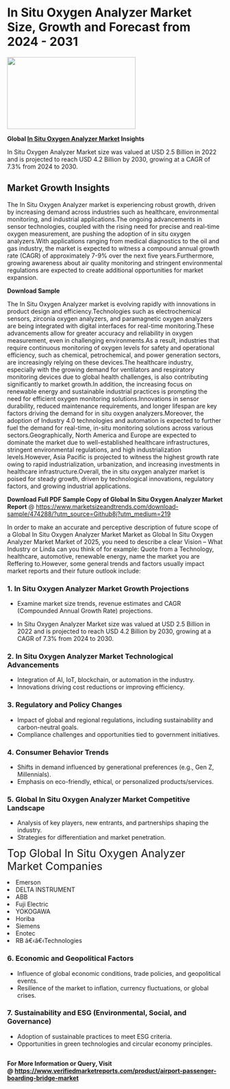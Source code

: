 <H1>In Situ Oxygen Analyzer Market Size, Growth and Forecast from 2024 - 2031</H1><img class="aligncenter size-medium wp-image-584254" src="https://thirdeyenews.in/wp-content/uploads/2024/09/Global-Market-Research-300x168.jpeg" alt="" width="300" height="168" /><p><strong>Global&nbsp;<a href="https://www.marketsizeandtrends.com/download-sample/474288/?utm_source=Github8j?utm_medium=219">In Situ Oxygen Analyzer Market</a> Insights</strong></p><p>In Situ Oxygen Analyzer Market size was valued at USD 2.5 Billion in 2022 and is projected to reach USD 4.2 Billion by 2030, growing at a CAGR of 7.3% from 2024 to 2030.</p><p><h2>Market Growth Insights</h2> <p>The In Situ Oxygen Analyzer market is experiencing robust growth, driven by increasing demand across industries such as healthcare, environmental monitoring, and industrial applications.The ongoing advancements in sensor technologies, coupled with the rising need for precise and real-time oxygen measurement, are pushing the adoption of in situ oxygen analyzers.With applications ranging from medical diagnostics to the oil and gas industry, the market is expected to witness a compound annual growth rate (CAGR) of approximately 7-9% over the next five years.Furthermore, growing awareness about air quality monitoring and stringent environmental regulations are expected to create additional opportunities for market expansion.</p> <p><strong>Download Sample</strong></p> <p>The In Situ Oxygen Analyzer market is evolving rapidly with innovations in product design and efficiency.Technologies such as electrochemical sensors, zirconia oxygen analyzers, and paramagnetic oxygen analyzers are being integrated with digital interfaces for real-time monitoring.These advancements allow for greater accuracy and reliability in oxygen measurement, even in challenging environments.As a result, industries that require continuous monitoring of oxygen levels for safety and operational efficiency, such as chemical, petrochemical, and power generation sectors, are increasingly relying on these devices.The healthcare industry, especially with the growing demand for ventilators and respiratory monitoring devices due to global health challenges, is also contributing significantly to market growth.In addition, the increasing focus on renewable energy and sustainable industrial practices is prompting the need for efficient oxygen monitoring solutions.Innovations in sensor durability, reduced maintenance requirements, and longer lifespan are key factors driving the demand for in situ oxygen analyzers.Moreover, the adoption of Industry 4.0 technologies and automation is expected to further fuel the demand for real-time, in-situ monitoring solutions across various sectors.Geographically, North America and Europe are expected to dominate the market due to well-established healthcare infrastructures, stringent environmental regulations, and high industrialization levels.However, Asia Pacific is projected to witness the highest growth rate owing to rapid industrialization, urbanization, and increasing investments in healthcare infrastructure.Overall, the in situ oxygen analyzer market is poised for steady growth, driven by technological innovations, regulatory factors, and growing industrial applications.</p> <p><span class=""><strong>Download Full PDF Sample Copy of Global In Situ Oxygen Analyzer Market Report</strong> @ <a href="https://www.marketsizeandtrends.com/download-sample/474288/?utm_source=Github8j?utm_medium=219" target="_blank">https://www.marketsizeandtrends.com/download-sample/474288/?utm_source=Github8j?utm_medium=219</a></span></p><p>In order to make an accurate and perceptive description of future scope of a Global&nbsp;In Situ Oxygen Analyzer Market Market as Global&nbsp;In Situ Oxygen Analyzer Market Market of 2025, you need to describe a clear Vision &ndash; What Industry or Linda can you think of for example: Quote from a Technology, healthcare, automotive, renewable energy, name the market you are Reffering to.However, some general trends and factors usually impact market reports and their future outlook include:</p><h3>1.&nbsp;<strong>In Situ Oxygen Analyzer Market Growth Projections</strong></h3><ul><li>Examine market size trends, revenue estimates and CAGR (Compounded Annual Growth Rate) projections.</li><li><p>In Situ Oxygen Analyzer Market size was valued at USD 2.5 Billion in 2022 and is projected to reach USD 4.2 Billion by 2030, growing at a CAGR of 7.3% from 2024 to 2030.</p></li></ul><h3>2.&nbsp;<strong>In Situ Oxygen Analyzer Market Technological Advancements</strong></h3><ul><li>Integration of AI, IoT, blockchain, or automation in the industry.</li><li>Innovations driving cost reductions or improving efficiency.</li></ul><h3>3.&nbsp;<strong>Regulatory and Policy Changes</strong></h3><ul><li>Impact of global and regional regulations, including sustainability and carbon-neutral goals.</li><li>Compliance challenges and opportunities tied to government initiatives.</li></ul><h3>4.&nbsp;<strong>Consumer Behavior Trends</strong></h3><ul><li>Shifts in demand influenced by generational preferences (e.g., Gen Z, Millennials).</li><li>Emphasis on eco-friendly, ethical, or personalized products/services.</li></ul><h3>5.&nbsp;<strong>Global In Situ Oxygen Analyzer Market Competitive Landscape</strong></h3><ul><li>Analysis of key players, new entrants, and partnerships shaping the industry.</li><li>Strategies for differentiation and market penetration.</li></ul><p data-pm-slice="1 1 []"><span style="color: inherit; font-family: inherit; font-size: 25px;">Top Global In Situ Oxygen Analyzer Market Companies</span></p><div class="" data-test-id=""><p><li>Emerson</li><li> DELTA INSTRUMENT</li><li> ABB</li><li> Fuji Electric</li><li> YOKOGAWA</li><li> Horiba</li><li> Siemens</li><li> Enotec</li><li> RB â€‹â€‹Technologies</li></p></div><h3>6.&nbsp;<strong>Economic and Geopolitical Factors</strong></h3><ul><li>Influence of global economic conditions, trade policies, and geopolitical events.</li><li>Resilience of the market to inflation, currency fluctuations, or global crises.</li></ul><h3>7.&nbsp;<strong>Sustainability and ESG (Environmental, Social, and Governance)</strong></h3><ul><li>Adoption of sustainable practices to meet ESG criteria.</li><li>Opportunities in green technologies and circular economy principles.</li></ul><h2><strong style="font-size: 14px;">For More Information or Query, Visit @&nbsp;</strong><a style="background-color: #ffffff; font-size: 14px;" href="https://www.marketsizeandtrends.com/report/in-situ-oxygen-analyzer-market/" target="_blank">https://www.verifiedmarketreports.com/product/airport-passenger-boarding-bridge-market</a></h2>